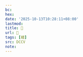 ```yaml
---
bc:
hex:
date: '2025-10-13T10:28:11+08:00'
lastmod:
title: 􃉵
url: 􃉵
tags: [繵]
src: DCCV
note:
---
```

